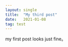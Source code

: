 ```yaml
---
layout: single
title:  "My third post"
date:   2021-01-08
tag: test
---
```


my first post looks just fine。
